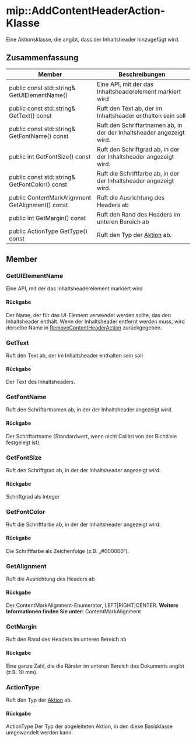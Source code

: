 # <a name="class-mipaddcontentheaderaction"></a>mip::AddContentHeaderAction-Klasse 
Eine Aktionsklasse, die angibt, dass der Inhaltsheader hinzugefügt wird.
  
## <a name="summary"></a>Zusammenfassung
 Member                        | Beschreibungen                                
--------------------------------|---------------------------------------------
public const std::string& GetUIElementName()  |  Eine API, mit der das Inhaltsheaderelement markiert wird
public const std::string& GetText() const  |  Ruft den Text ab, der im Inhaltsheader enthalten sein soll
public const std::string& GetFontName() const  |  Ruft den Schriftartnamen ab, in der der Inhaltsheader angezeigt wird.
public int GetFontSize() const  |  Ruft den Schriftgrad ab, in der der Inhaltsheader angezeigt wird.
public const std::string& GetFontColor() const  |  Ruft die Schriftfarbe ab, in der der Inhaltsheader angezeigt wird.
public ContentMarkAlignment GetAlignment() const  |  Ruft die Ausrichtung des Headers ab
public int GetMargin() const  |  Ruft den Rand des Headers im unteren Bereich ab
public ActionType GetType() const  |  Ruft den Typ der [Aktion](#classmip_1_1_action) ab.
  
## <a name="members"></a>Member
  
### <a name="getuielementname"></a>GetUIElementName
Eine API, mit der das Inhaltsheaderelement markiert wird
  
#### <a name="returns"></a>Rückgabe
Der Name, der für das UI-Element verwendet werden sollte, das den Inhaltsheader enthält. Wenn der Inhaltsheader entfernt werden muss, wird derselbe Name in [RemoveContentHeaderAction](#classmip_1_1_remove_content_header_action) zurückgegeben.
  
### <a name="gettext"></a>GetText
Ruft den Text ab, der im Inhaltsheader enthalten sein soll
  
#### <a name="returns"></a>Rückgabe
Der Text des Inhaltsheaders.
  
### <a name="getfontname"></a>GetFontName
Ruft den Schriftartnamen ab, in der der Inhaltsheader angezeigt wird.
  
#### <a name="returns"></a>Rückgabe
Der Schriftartname (Standardwert, wenn nicht Calibri von der Richtlinie festgelegt ist).
  
### <a name="getfontsize"></a>GetFontSize
Ruft den Schriftgrad ab, in der der Inhaltsheader angezeigt wird.
  
#### <a name="returns"></a>Rückgabe
Schriftgrad als Integer
  
### <a name="getfontcolor"></a>GetFontColor
Ruft die Schriftfarbe ab, in der der Inhaltsheader angezeigt wird.
  
#### <a name="returns"></a>Rückgabe
Die Schriftfarbe als Zeichenfolge (z.B. „#000000“).
  
### <a name="getalignment"></a>GetAlignment
Ruft die Ausrichtung des Headers ab
  
#### <a name="returns"></a>Rückgabe
Der ContentMarkAlignment-Enumerator, LEFT|RIGHT|CENTER. 
**Weitere Informationen finden Sie unter:** ContentMarkAlignment
  
### <a name="getmargin"></a>GetMargin
Ruft den Rand des Headers im unteren Bereich ab
  
#### <a name="returns"></a>Rückgabe
Eine ganze Zahl, die die Ränder im unteren Bereich des Dokuments angibt (z.B. 10 mm).
  
### <a name="actiontype"></a>ActionType
Ruft den Typ der [Aktion](#classmip_1_1_action) ab.
  
#### <a name="returns"></a>Rückgabe
ActionType Der Typ der abgeleiteten Aktion, in den diese Basisklasse umgewandelt werden kann.